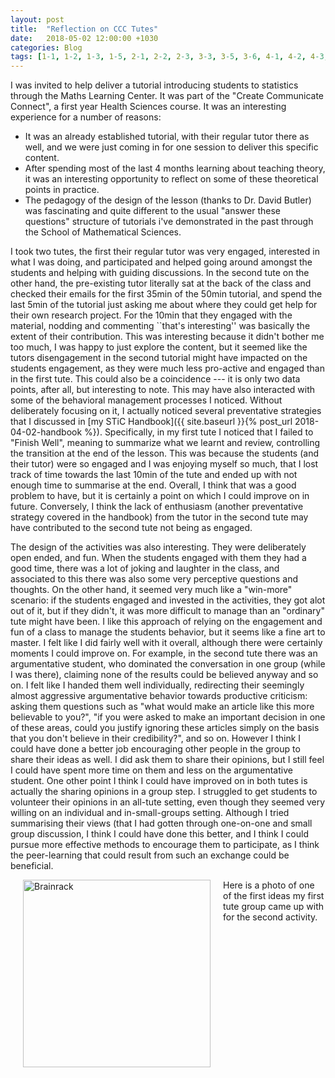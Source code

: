 ```yaml
---
layout: post
title:  "Reflection on CCC Tutes"
date:   2018-05-02 12:00:00 +1030
categories: Blog
tags: [1-1, 1-2, 1-3, 1-5, 2-1, 2-2, 2-3, 3-3, 3-5, 3-6, 4-1, 4-2, 4-3, 5-1, 5-2, 6-3]
---
```


I was invited to help deliver a tutorial introducing students to statistics through the Maths Learning Center. It was part of the "Create Communicate Connect", a first year Health Sciences course. It was an interesting experience for a number of reasons:
 - It was an already established tutorial, with their regular tutor there as well, and we were just coming in for one session to deliver this specific content. 
 - After spending most of the last 4 months learning about teaching theory, it was an interesting opportunity to reflect on some of these theoretical points in practice. 
 - The pedagogy of the design of the lesson (thanks to Dr. David Butler) was fascinating and quite different to the usual "answer these questions" structure of tutorials i've demonstrated in the past through the School of Mathematical Sciences.
 
I took two tutes, the first their regular tutor was very engaged, interested in what I was doing, and participated and helped going around amongst the students and helping with guiding discussions. In the second tute on the other hand, the pre-existing tutor literally sat at the back of the class and checked their emails for the first 35min of the 50min tutorial, and spend the last 5min of the tutorial just asking me about where they could get help for their own research project. For the 10min that they engaged with the material, nodding and commenting ``that's interesting'' was basically the extent of their contribution. This was interesting because it didn't bother me too much, I was happy to just explore the content, but it seemed like the tutors disengagement in the second tutorial might have impacted on the students engagement, as they were much less pro-active and engaged than in the first tute. This could also be a coincidence --- it is only two data points, after all, but interesting to note. This may have also interacted with some of the behavioral management processes I noticed. Without deliberately focusing on it, I actually noticed several preventative strategies that I discussed in [my STiC Handbook]({{ site.baseurl }}{% post_url 2018-04-02-handbook %}). Specifically, in my first tute I noticed that I failed to "Finish Well", meaning to summarize what we learnt and review, controlling the transition at the end of the lesson. This was because the students (and their tutor) were so engaged and I was enjoying myself so much, that I lost track of time towards the last 10min of the tute and ended up with not enough time to summarise at the end. Overall, I think that was a good problem to have, but it is certainly a point on which I could improve on in future. Conversely, I think the lack of enthusiasm (another preventative strategy covered in the handbook) from the tutor in the second tute may have contributed to the second tute not being as engaged. 

The design of the activities was also interesting. They were deliberately open ended, and fun. When the students engaged with them they had a good time, there was a lot of joking and laughter in the class, and associated to this there was also some very perceptive questions and thoughts. On the other hand, it seemed very much like a "win-more" scenario: if the students engaged and invested in the activities, they got alot out of it, but if they didn't, it was more difficult to manage than an "ordinary" tute might have been. I like this approach of relying on the engagement and fun of a class to manage the students behavior, but it seems like a fine art to master. I felt like I did fairly well with it overall, although there were certainly moments I could improve on. For example, in the second tute there was an argumentative student, who dominated the conversation in one group (while I was there), claiming none of the results could be believed anyway and so on. I felt like I handed them well individually, redirecting their seemingly almost aggressive argumentative behavior towards productive criticism: asking them questions such as "what would make an article like this more believable to you?", "if you were asked to make an important decision in one of these areas, could you justify ignoring these articles simply on the basis that you don't believe in their credibility?", and so on. However I think I could have done a better job encouraging other people in the group to share their ideas as well. I did ask them to share their opinions, but I still feel I could have spent more time on them and less on the argumentative student. One other point I think I could have improved on in both tutes is actually the sharing opinions in a group step. I struggled to get students to volunteer their opinions in an all-tute setting, even though they seemed very willing on an individual and in-small-groups setting. Although I tried summarising their views (that I had gotten through one-on-one and small group discussion, I think I could have done this better, and I think I could pursue more effective methods to encourage them to participate, as I think the peer-learning that could result from such an exchange could be beneficial.

<img src="{{ site.baseurl }}/files/photos_misc/ccc.jpg" alt="Brainrack" hspace="20" style="float:left;width:300px">

Here is a photo of one of the first ideas my first tute group came up with for the second activity. 
 


